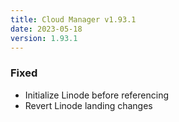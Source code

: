 ```yaml
---
title: Cloud Manager v1.93.1
date: 2023-05-18
version: 1.93.1
---
```


### Fixed

- Initialize Linode before referencing
- Revert Linode landing changes